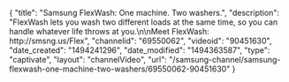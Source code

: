 {
    "title": "Samsung FlexWash: One machine. Two washers.",
    "description": "FlexWash lets you wash two different loads at the same time, so you can handle whatever life throws at you.\n\nMeet FlexWash: http:\/\/smsng.us\/Flex",
    "channelid": "69550062",
    "videoid": "90451630",
    "date_created": "1494241296",
    "date_modified": "1494363587",
    "type": "captivate",
    "layout": "channelVideo",
    "url": "\/samsung-channel\/samsung-flexwash-one-machine-two-washers\/69550062-90451630"
}